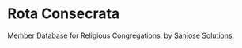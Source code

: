 Rota Consecrata
===============

Member Database for Religious Congregations, by [Sanjose Solutions](http://www.sanjosesolutions.in).
